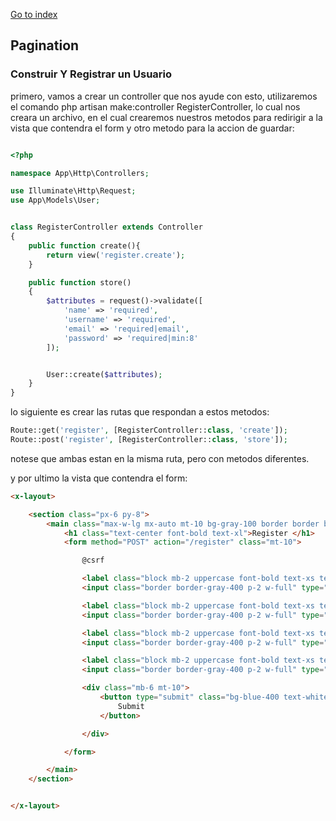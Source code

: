 [Go to index](../README.md)

## Pagination

### Construir Y Registrar un Usuario


primero, vamos a crear un controller que nos ayude con esto, utilizaremos el comando php artisan make:controller RegisterController,
lo cual nos creara un archivo, en el cual crearemos nuestros metodos para redirigir a la vista que contendra el form y otro metodo para la accion de guardar: 

```php

<?php

namespace App\Http\Controllers;

use Illuminate\Http\Request;
use App\Models\User;


class RegisterController extends Controller
{
    public function create(){
        return view('register.create');
    }

    public function store()
    {
        $attributes = request()->validate([
            'name' => 'required',
            'username' => 'required',
            'email' => 'required|email',
            'password' => 'required|min:8'
        ]);


        User::create($attributes); 
    }
}


```

lo siguiente es crear las rutas que respondan a estos metodos:

```php
Route::get('register', [RegisterController::class, 'create']);
Route::post('register', [RegisterController::class, 'store']);
```

notese que ambas estan en la misma ruta, pero con metodos diferentes.

y por ultimo la vista que contendra el form:

```html
<x-layout>

    <section class="px-6 py-8">
        <main class="max-w-lg mx-auto mt-10 bg-gray-100 border border border-gray-200 p-6 rounded-xl">
            <h1 class="text-center font-bold text-xl">Register </h1>
            <form method="POST" action="/register" class="mt-10">

                @csrf

                <label class="block mb-2 uppercase font-bold text-xs text-gray-700 mt-5" for="name">Name</label>
                <input class="border border-gray-400 p-2 w-full" type="text" name="name" id="name" required>

                <label class="block mb-2 uppercase font-bold text-xs text-gray-700 mt-5" for="username">UserName</label>
                <input class="border border-gray-400 p-2 w-full" type="text" name="username" id="username" required>

                <label class="block mb-2 uppercase font-bold text-xs text-gray-700 mt-5" for="email">Email</label>
                <input class="border border-gray-400 p-2 w-full" type="email" name="email" id="email" required>

                <label class="block mb-2 uppercase font-bold text-xs text-gray-700 mt-5" for="password">Password</label>
                <input class="border border-gray-400 p-2 w-full" type="password" id="password" required>

                <div class="mb-6 mt-10">
                    <button type="submit" class="bg-blue-400 text-white rounded py-2 px-4 hover:bg-blue-500">
                        Submit
                    </button>

                </div>

            </form>

        </main>
    </section>


</x-layout>
```